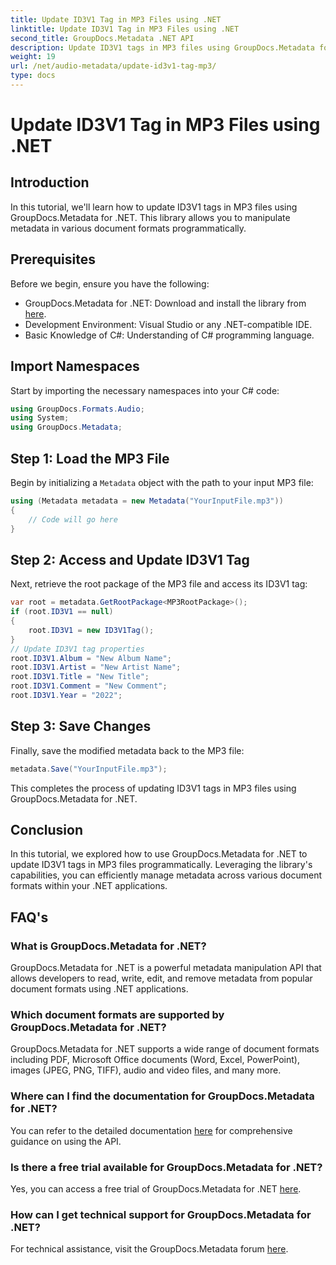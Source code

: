 ```yaml
---
title: Update ID3V1 Tag in MP3 Files using .NET
linktitle: Update ID3V1 Tag in MP3 Files using .NET
second_title: GroupDocs.Metadata .NET API
description: Update ID3V1 tags in MP3 files using GroupDocs.Metadata for .NET. Follow this tutorial for easy metadata manipulation in your .NET applications.
weight: 19
url: /net/audio-metadata/update-id3v1-tag-mp3/
type: docs
---
```

# Update ID3V1 Tag in MP3 Files using .NET

## Introduction
In this tutorial, we'll learn how to update ID3V1 tags in MP3 files using GroupDocs.Metadata for .NET. This library allows you to manipulate metadata in various document formats programmatically.
## Prerequisites
Before we begin, ensure you have the following:
- GroupDocs.Metadata for .NET: Download and install the library from [here](https://releases.groupdocs.com/metadata/net/).
- Development Environment: Visual Studio or any .NET-compatible IDE.
- Basic Knowledge of C#: Understanding of C# programming language.

## Import Namespaces
Start by importing the necessary namespaces into your C# code:
```csharp
using GroupDocs.Formats.Audio;
using System;
using GroupDocs.Metadata;
```
## Step 1: Load the MP3 File
Begin by initializing a `Metadata` object with the path to your input MP3 file:
```csharp
using (Metadata metadata = new Metadata("YourInputFile.mp3"))
{
    // Code will go here
}
```
## Step 2: Access and Update ID3V1 Tag
Next, retrieve the root package of the MP3 file and access its ID3V1 tag:
```csharp
var root = metadata.GetRootPackage<MP3RootPackage>();
if (root.ID3V1 == null)
{
    root.ID3V1 = new ID3V1Tag();
}
// Update ID3V1 tag properties
root.ID3V1.Album = "New Album Name";
root.ID3V1.Artist = "New Artist Name";
root.ID3V1.Title = "New Title";
root.ID3V1.Comment = "New Comment";
root.ID3V1.Year = "2022";
```
## Step 3: Save Changes
Finally, save the modified metadata back to the MP3 file:
```csharp
metadata.Save("YourInputFile.mp3");
```
This completes the process of updating ID3V1 tags in MP3 files using GroupDocs.Metadata for .NET.

## Conclusion
In this tutorial, we explored how to use GroupDocs.Metadata for .NET to update ID3V1 tags in MP3 files programmatically. Leveraging the library's capabilities, you can efficiently manage metadata across various document formats within your .NET applications.

## FAQ's
### What is GroupDocs.Metadata for .NET?
GroupDocs.Metadata for .NET is a powerful metadata manipulation API that allows developers to read, write, edit, and remove metadata from popular document formats using .NET applications.
### Which document formats are supported by GroupDocs.Metadata for .NET?
GroupDocs.Metadata for .NET supports a wide range of document formats including PDF, Microsoft Office documents (Word, Excel, PowerPoint), images (JPEG, PNG, TIFF), audio and video files, and many more.
### Where can I find the documentation for GroupDocs.Metadata for .NET?
You can refer to the detailed documentation [here](https://tutorials.groupdocs.com/metadata/net/) for comprehensive guidance on using the API.
### Is there a free trial available for GroupDocs.Metadata for .NET?
Yes, you can access a free trial of GroupDocs.Metadata for .NET [here](https://releases.groupdocs.com/).
### How can I get technical support for GroupDocs.Metadata for .NET?
For technical assistance, visit the GroupDocs.Metadata forum [here](https://forum.groupdocs.com/c/metadata/14).
